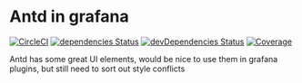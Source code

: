 # Antd in grafana


[![CircleCI](https://circleci.com/gh/ryantxu/grafana-antd-panel/tree/master.svg?style=svg)](https://circleci.com/gh/ryantxu/grafana-antd-panel/tree/master)
[![dependencies Status](https://david-dm.org/ryantxu/grafana-antd-panel/status.svg)](https://david-dm.org/ryantxu/grafana-antd-panel)
[![devDependencies Status](https://david-dm.org/ryantxu/grafana-antd-panel/dev-status.svg)](https://david-dm.org/ryantxu/grafana-antd-panel?type=dev)
[![Coverage](https://circleci.com/api/v1.1/project/github/ryantxu/grafana-antd-panel/latest/artifacts/0/home/circleci/repo/coverage/badge-lines.svg)](https://circleci.com/api/v1.1/project/github/ryantxu/grafana-antd-panel/latest/artifacts/0/home/circleci/repo/coverage/lcov-report/index.html)


Antd has some great UI elements, would be nice to use them in grafana plugins, but still need to sort out style conflicts




